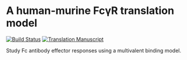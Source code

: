 # A human-murine FcγR translation model

[![Build Status](https://transduc.seas.ucla.edu/buildStatus/icon?job=meyer-lab%2FFcTranslation.jl%2Fmaster)](https://transduc.seas.ucla.edu/job/meyer-lab/job/FcTranslation.jl/job/master/)
[![Translation Manuscript](https://img.shields.io/static/v1?label=manuscript&message=translation&color=blue)](https://meyer-lab.github.io/FcTranslation.jl/manuscript.html)

Study Fc antibody effector responses using a multivalent binding model.
